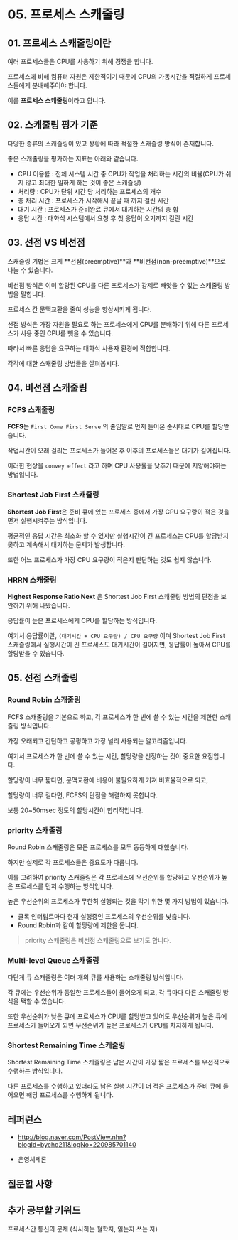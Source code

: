 # 05. 프로세스 스캐줄링

## 01. 프로세스 스캐줄링이란

여러 프로세스들은 CPU를 사용하기 위해 경쟁을 합니다.

프로세스에 비해 컴퓨터 자원은 제한적이기 때문에 CPU의 가동시간을 적절하게 프로세스들에게 분배해주어야 합니다.

이를 **프로세스 스캐줄링**이라고 합니다.



## 02. 스캐줄링 평가 기준

다양한 종류의 스캐줄링이 있고 상황에 따라 적절한 스캐줄링 방식이 존재합니다.

좋은 스캐줄링을 평가하는 지표는 아래와 같습니다.

* CPU 이용률 : 전체 시스템 시간 중 CPU가 작업을 처리하는 시간의 비율(CPU가 쉬지 않고 최대한 일하게 하는 것이 좋은 스캐줄링)
* 처리량 : CPU가 단위 시간 당 처리하는 프로세스의 개수
* 총 처리 시간 : 프로세스가 시작해서 끝날 때 까지 걸린 시간
* 대기 시간 : 프로세스가 준비완료 큐에서 대기하는 시간의 총 합
* 응답 시간 : 대화식 시스템에서 요청 후 첫 응답이 오기까지 걸린 시간





## 03. 선점 VS 비선점

스캐줄링 기법은 크게 **선점(preemptive)**과 **비선점(non-preemptive)**으로 나눌 수 있습니다.

비선점 방식은 이미 할당된 CPU를 다른 프로세스가 강제로 빼앗을 수 없는 스캐줄링 방법을 말합니다.

프로세스 간 문맥교환을 줄여 성능을 향상시키게 됩니다.



선점 방식은 가장 자원을 필요로 하는 프로세스에게 CPU를 분배하기 위해 다른 프로세스가 사용 중인 CPU를 뺏을 수 있습니다.

따라서 빠른 응답을 요구하는 대화식 사용자 환경에 적합합니다.



각각에 대한 스캐줄링 방법들을 살펴봅시다.



## 04. 비선점 스캐줄링

### FCFS 스캐줄링

**FCFS**는 `First Come First Serve` 의 줄임말로 먼저 들어온 순서대로 CPU를 할당받습니다.

작업시간이 오래 걸리는 프로세스가 들어온 후 이후의 프로세스들은 대기가 길어집니다.

이러한 현상을 `convey effect` 라고 하며 CPU 사용률을 낮추기 때문에 지양해야하는 방법입니다.



### Shortest Job First 스캐줄링

**Shortest Job First**은 준비 큐에 있는 프로세스 중에서 가장 CPU 요구량이 적은 것을 먼저 실행시켜주는 방식입니다.

평균적인 응답 시간은 최소화 할 수 있지만 실행시간이 긴 프로세스는 CPU를 할당받지 못하고 계속해서 대기하는 문제가 발생합니다.

또한 어느 프로세스가 가장 CPU 요구량이 적은지 판단하는 것도 쉽지 않습니다.



### HRRN 스캐줄링

**Highest Response Ratio Next** 은 Shortest Job First 스캐줄링 방법의 단점을 보안하기 위해 나왔습니다.

응답률이 높은 프로세스에게 CPU를 할당하는 방식입니다.

여기서 응답률이란, `(대기시간 + CPU 요구량) / CPU 요구량` 이며 Shortest Job First 스캐줄링에서 실행시간이 긴 프로세스도 대기시간이 길어지면, 응답률이 높아서 CPU를 할당받을 수 있습니다.



## 05. 선점 스캐줄링

### Round Robin 스캐줄링

FCFS 스캐줄링을 기본으로 하고, 각 프로세스가 한 번에 쓸 수 있는 시간을 제한한 스캐줄링 방식입니다.

가장 오래되고 간단하고 공평하고 가장 널리 사용되는 알고리즘입니다.



여기서 프로세스가 한 번에 쓸 수 있는 시간, 할당량을 선정하는 것이 중요한 요점입니다.

할당량이 너무 짧다면, 문맥교환에 비용이 불필요하게 커져 비효율적으로 되고,

할당량이 너무 길다면, FCFS의 단점을 해결하지 못합니다.

보통 20~50msec 정도의 할당시간이 합리적입니다.



### priority 스캐줄링

Round Robin 스캐줄링은 모든 프로세스를 모두 동등하게 대했습니다.

하지만 실제로 각 프로세스들은 중요도가 다릅니다.

이를 고려하여 priority 스캐줄링은 각 프로세스에 우선순위를 할당하고 우선순위가 높은 프로세스를 먼저 수행하는 방식입니다.



높은 우선순위의 프로세스가 무한히 실행되는 것을 막기 위한 몇 가지 방법이 있습니다.

* 클록 인터럽트마다 현재 실행중인 프로세스의 우선순위를 낮춥니다.
* Round Robin과 같이 할당량에 제한을 둡니다.

> priority 스캐줄링은 비선점 스캐줄링으로 보기도 합니다.



### Multi-level Queue 스캐줄링

다단계 큐 스캐줄링은 여러 개의 큐를 사용하는 스캐줄링 방식입니다.

각 큐에는 우선순위가 동일한 프로세스들이 들어오게 되고, 각 큐마다 다른 스캐줄링 방식을 택할 수 있습니다.

또한 우선순위가 낮은 큐에 프로세스가 CPU를 할당받고 있어도 우선순위가 높은 큐에 프로세스가 들어오게 되면 우선순위가 높은 프로세스가 CPU를 차지하게 됩니다.



### Shortest Remaining Time 스캐줄링

Shortest Remaining Time 스캐줄링은 남은 시간이 가장 짧은 프로세스를 우선적으로 수행하는 방식입니다.

다른 프로세스를 수행하고 있더라도 남은 실행 시간이 더 적은 프로세스가 준비 큐에 들어오면 해당 프로세스를 수행하게 됩니다.





## 레퍼런스

* http://blog.naver.com/PostView.nhn?blogId=bycho211&logNo=220985701140

* 운영체제론

## 질문할 사항



## 추가 공부할 키워드

프로세스간 통신의 문제 (식사하는 철학자, 읽는자 쓰는 자)